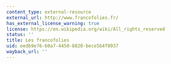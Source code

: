 ```yaml
---
content_type: external-resource
external_url: http://www.francofolies.fr/
has_external_license_warning: true
license: https://en.wikipedia.org/wiki/All_rights_reserved
status: ''
title: Les francofolies
uid: eedb9e76-60a7-4450-8820-bece5b4f0937
wayback_url: ''
---
```

